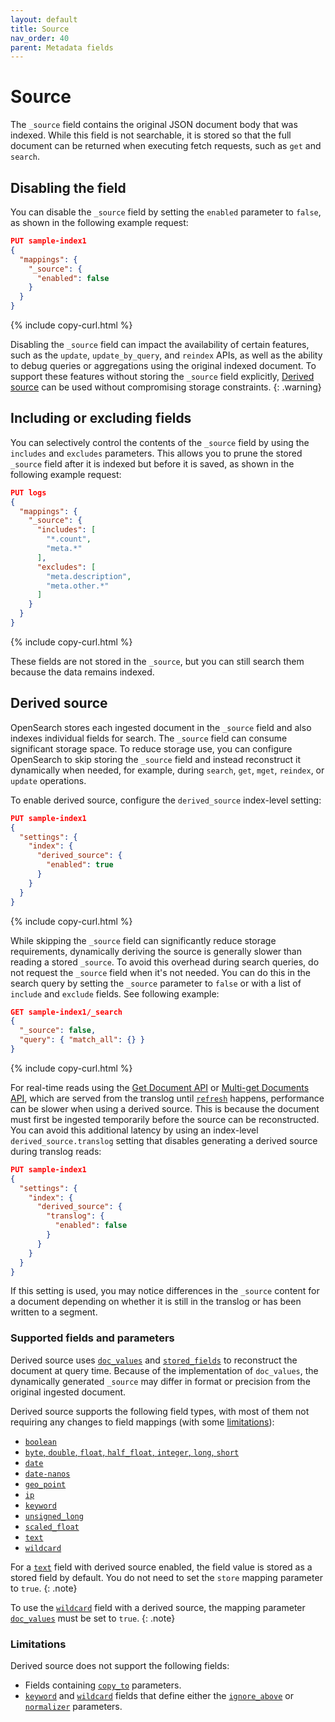 ```yaml
---
layout: default
title: Source
nav_order: 40
parent: Metadata fields
---
```


# Source

The `_source` field contains the original JSON document body that was indexed. While this field is not searchable, it is stored so that the full document can be returned when executing fetch requests, such as `get` and `search`.

## Disabling the field

You can disable the `_source` field by setting the `enabled` parameter to `false`, as shown in the following example request:

```json
PUT sample-index1
{
  "mappings": {
    "_source": {
      "enabled": false
    }
  }
}
```
{% include copy-curl.html %}

Disabling the `_source` field can impact the availability of certain features, such as the `update`, `update_by_query`, and `reindex` APIs, as well as the ability to debug queries or aggregations using the original indexed document. To support these features without storing the `_source` field explicitly, [Derived source]({{site.url}}{{site.baseurl}}/field-types/metadata-fields/source/#derived-source) can be used without compromising storage constraints.
{: .warning}

## Including or excluding fields

You can selectively control the contents of the `_source` field by using the `includes` and `excludes` parameters. This allows you to prune the stored `_source` field after it is indexed but before it is saved, as shown in the following example request:

```json
PUT logs
{
  "mappings": {
    "_source": {
      "includes": [
        "*.count",
        "meta.*"
      ],
      "excludes": [
        "meta.description",
        "meta.other.*"
      ]
    }
  }
}
```
{% include copy-curl.html %}

These fields are not stored in the `_source`, but you can still search them because the data remains indexed.

## Derived source

OpenSearch stores each ingested document in the `_source` field and also indexes individual fields for search. The `_source` field can consume significant storage space. To reduce storage use, you can configure OpenSearch to skip storing the `_source` field and instead reconstruct it dynamically when needed, for example, during `search`, `get`, `mget`, `reindex`, or `update` operations.

To enable derived source, configure the `derived_source` index-level setting:


```json
PUT sample-index1
{
  "settings": {
    "index": {
      "derived_source": {
        "enabled": true
      }
    }
  }
}
```
{% include copy-curl.html %}

While skipping the `_source` field can significantly reduce storage requirements, dynamically deriving the source is generally slower than reading a stored `_source`. To avoid this overhead during search queries, do not request the `_source` field when it's not needed. You can do this in the search query by setting the `_source` parameter to `false` or with a list of `include` and `exclude` fields. See following example:

```json
GET sample-index1/_search
{
  "_source": false,
  "query": { "match_all": {} }
}
```
{% include copy-curl.html %}

For real-time reads using the [Get Document API]({{site.url}}{{site.baseurl}}/api-reference/document-apis/get-documents/) or [Multi-get Documents API]({{site.url}}{{site.baseurl}}/api-reference/document-apis/multi-get/), which are served from the translog until [`refresh`]({{site.url}}{{site.baseurl}}/api-reference/index-apis/refresh/) happens, performance can be slower when using a derived source. This is because the document must first be ingested temporarily before the source can be reconstructed. You can avoid this additional latency by using an index-level `derived_source.translog` setting that disables generating a derived source during translog reads:

```json
PUT sample-index1
{
  "settings": {
    "index": {
      "derived_source": {
        "translog": {
          "enabled": false
        }
      }
    }
  }
}
```

If this setting is used, you may notice differences in the `_source` content for a document depending on whether it is still in the translog or has been written to a segment.

### Supported fields and parameters

Derived source uses [`doc_values`]({{site.url}}{{site.baseurl}}/field-types/mapping-parameters/doc-values/) and [`stored_fields`]({{site.url}}{{site.baseurl}}/field-types/mapping-parameters/store/) to reconstruct the document at query time. Because of the implementation of `doc_values`, the dynamically generated `_source` may differ in format or precision from the original ingested document.

Derived source supports the following field types, with most of them not requiring any changes to field mappings (with some [limitations](#limitations)):

- [`boolean`]({{site.url}}{{site.baseurl}}/field-types/supported-field-types/boolean/)
- [`byte`, `double`, `float`, `half_float`, `integer`, `long`, `short`]({{site.url}}{{site.baseurl}}/field-types/supported-field-types/numeric/)
- [`date`]({{site.url}}{{site.baseurl}}/field-types/supported-field-types/date/)
- [`date-nanos`]({{site.url}}{{site.baseurl}}/field-types/supported-field-types/date-nanos/)
- [`geo_point`]({{site.url}}{{site.baseurl}}/opensearch/supported-field-types/geo-point/)
- [`ip`]({{site.url}}{{site.baseurl}}/field-types/supported-field-types/ip/)
- [`keyword`]({{site.url}}{{site.baseurl}}/field-types/supported-field-types/keyword/)
- [`unsigned_long`]({{site.url}}{{site.baseurl}}/field-types/supported-field-types/unsigned-long/)
- [`scaled_float`]({{site.url}}{{site.baseurl}}/field-types/supported-field-types/numeric/)
- [`text`]({{site.url}}{{site.baseurl}}/field-types/supported-field-types/text/)
- [`wildcard`]({{site.url}}{{site.baseurl}}/field-types/supported-field-types/wildcard/)

For a [`text`]({{site.url}}{{site.baseurl}}/field-types/supported-field-types/text/) field with derived source enabled, the field value is stored as a stored field by default. You do not need to set the `store` mapping parameter to `true`.
{: .note}

To use the [`wildcard`]({{site.url}}{{site.baseurl}}/field-types/supported-field-types/wildcard/) field with a derived source, the mapping parameter [`doc_values`]({{site.url}}{{site.baseurl}}/field-types/mapping-parameters/doc-values/) must be set to `true`.
{: .note}

### Limitations

Derived source does not support the following fields:

- Fields containing [`copy_to`]({{site.url}}{{site.baseurl}}/field-types/mapping-parameters/copy-to/) parameters.
- [`keyword`]({{site.url}}{{site.baseurl}}/opensearch/supported-field-types/keyword/) and [`wildcard`]({{site.url}}{{site.baseurl}}/field-types/supported-field-types/wildcard/) fields that define either the [`ignore_above`]({{site.url}}{{site.baseurl}}/field-types/mapping-parameters/ignore-above/) or [`normalizer`]({{site.url}}{{site.baseurl}}/analyzers/normalizers/) parameters.
